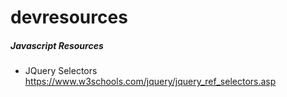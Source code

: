 # devresources
##### Javascript Resources
- JQuery Selectors https://www.w3schools.com/jquery/jquery_ref_selectors.asp
